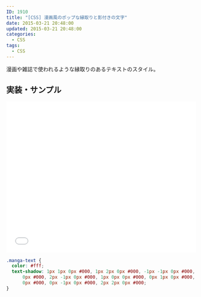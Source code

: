 ```yaml
---
ID: 1910
title: "[CSS] 漫画風のポップな縁取りと影付きの文字"
date: 2015-03-21 20:48:00
updated: 2015-03-21 20:48:00
categories:
  - CSS
tags: 
  - CSS
---
```


漫画や雑誌で使われるような縁取りのあるテキストのスタイル。

<!--more-->

## 実装・サンプル

<iframe height='400' scrolling='no' title='manga-like pop edging and characters with shadows' src='//codepen.io/hiro0218/embed/BvrYPR/?height=400&theme-id=light&default-tab=result' frameborder='no' allowtransparency='true' allowfullscreen='true' style='width: 100%;'>See the Pen <a href='https://codepen.io/hiro0218/pen/BvrYPR/'>manga-like pop edging and characters with shadows</a> by hiro (<a href='https://codepen.io/hiro0218'>@hiro0218</a>) on <a href='https://codepen.io'>CodePen</a>.
</iframe>

```css
.manga-text {
  color: #fff;
  text-shadow: 1px 1px 0px #000, 1px 2px 0px #000, -1px -1px 0px #000, -1px -1px
      0px #000, 2px -1px 0px #000, 1px 0px 0px #000, 0px 1px 0px #000, -1px 0px
      0px #000, 0px -1px 0px #000, 2px 2px 0px #000;
}
```
